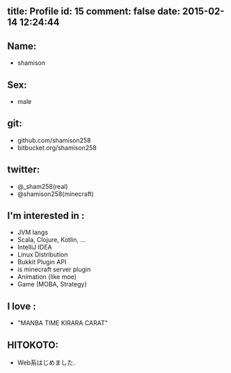 title: Profile
id: 15
comment: false
date: 2015-02-14 12:24:44
---

## Name:
*  shamison

## Sex:
*  male

## git:
*   github.com/shamison258
*   bitbucket.org/shamison258

## twitter:
*   @\_sham258(real)
*   @shamison258(minecraft)

## I'm interested in :
*   JVM langs
  * Scala, Clojure, Kotlin, ...
*   IntelliJ IDEA
*   Linux Distribution
*   Bukkit Plugin API
  * is minecraft server plugin
*   Animation (like moe)
*   Game (MOBA, Strategy)

## I love :
*   "MANBA TIME KIRARA CARAT"

## HITOKOTO:
*   Web系はじめました.
